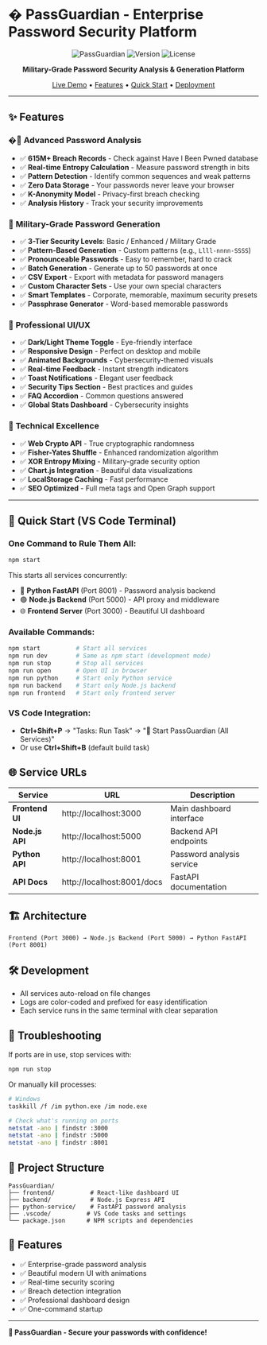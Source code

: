 # �️ PassGuardian - Enterprise Password Security Platform

<div align="center">

![PassGuardian](https://img.shields.io/badge/PassGuardian-Enterprise%20Security-9d4edd?style=for-the-badge)
![Version](https://img.shields.io/badge/version-2.0-00d4ff?style=for-the-badge)
![License](https://img.shields.io/badge/license-MIT-00ff88?style=for-the-badge)

**Military-Grade Password Security Analysis & Generation Platform**

[Live Demo](https://passguardian.vercel.app) • [Features](#-features) • [Quick Start](#-quick-start) • [Deployment](#-deployment)

</div>

---

## ✨ Features

### �🔐 **Advanced Password Analysis**
- ✅ **615M+ Breach Records** - Check against Have I Been Pwned database
- ✅ **Real-time Entropy Calculation** - Measure password strength in bits
- ✅ **Pattern Detection** - Identify common sequences and weak patterns
- ✅ **Zero Data Storage** - Your passwords never leave your browser
- ✅ **K-Anonymity Model** - Privacy-first breach checking
- ✅ **Analysis History** - Track your security improvements

### 🎯 **Military-Grade Password Generation**
- ✅ **3-Tier Security Levels**: Basic / Enhanced / Military Grade
- ✅ **Pattern-Based Generation** - Custom patterns (e.g., `Llll-nnnn-SSSS`)
- ✅ **Pronounceable Passwords** - Easy to remember, hard to crack
- ✅ **Batch Generation** - Generate up to 50 passwords at once
- ✅ **CSV Export** - Export with metadata for password managers
- ✅ **Custom Character Sets** - Use your own special characters
- ✅ **Smart Templates** - Corporate, memorable, maximum security presets
- ✅ **Passphrase Generator** - Word-based memorable passwords

### 🎨 **Professional UI/UX**
- ✅ **Dark/Light Theme Toggle** - Eye-friendly interface
- ✅ **Responsive Design** - Perfect on desktop and mobile
- ✅ **Animated Backgrounds** - Cybersecurity-themed visuals
- ✅ **Real-time Feedback** - Instant strength indicators
- ✅ **Toast Notifications** - Elegant user feedback
- ✅ **Security Tips Section** - Best practices and guides
- ✅ **FAQ Accordion** - Common questions answered
- ✅ **Global Stats Dashboard** - Cybersecurity insights

### 🔬 **Technical Excellence**
- ✅ **Web Crypto API** - True cryptographic randomness
- ✅ **Fisher-Yates Shuffle** - Enhanced randomization algorithm
- ✅ **XOR Entropy Mixing** - Military-grade security option
- ✅ **Chart.js Integration** - Beautiful data visualizations
- ✅ **LocalStorage Caching** - Fast performance
- ✅ **SEO Optimized** - Full meta tags and Open Graph support

---

## 🚀 Quick Start (VS Code Terminal)

### **One Command to Rule Them All:**
```bash
npm start
```

This starts all services concurrently:
- 🐍 **Python FastAPI** (Port 8001) - Password analysis backend
- 🟢 **Node.js Backend** (Port 5000) - API proxy and middleware  
- 🌐 **Frontend Server** (Port 3000) - Beautiful UI dashboard

### **Available Commands:**
```bash
npm start          # Start all services
npm run dev        # Same as npm start (development mode)
npm run stop       # Stop all services
npm run open       # Open UI in browser
npm run python     # Start only Python service
npm run backend    # Start only Node.js backend
npm run frontend   # Start only frontend server
```

### **VS Code Integration:**
- **Ctrl+Shift+P** → "Tasks: Run Task" → "🚀 Start PassGuardian (All Services)"
- Or use **Ctrl+Shift+B** (default build task)

## 🌐 Service URLs

| Service | URL | Description |
|---------|-----|-------------|
| **Frontend UI** | http://localhost:3000 | Main dashboard interface |
| **Node.js API** | http://localhost:5000 | Backend API endpoints |
| **Python API** | http://localhost:8001 | Password analysis service |
| **API Docs** | http://localhost:8001/docs | FastAPI documentation |

## 🏗️ Architecture

```
Frontend (Port 3000) → Node.js Backend (Port 5000) → Python FastAPI (Port 8001)
```

## 🛠️ Development

- All services auto-reload on file changes
- Logs are color-coded and prefixed for easy identification
- Each service runs in the same terminal with clear separation

## 🔧 Troubleshooting

If ports are in use, stop services with:
```bash
npm run stop
```

Or manually kill processes:
```bash
# Windows
taskkill /f /im python.exe /im node.exe

# Check what's running on ports
netstat -ano | findstr :3000
netstat -ano | findstr :5000
netstat -ano | findstr :8001
```

## 📁 Project Structure

```
PassGuardian/
├── frontend/          # React-like dashboard UI
├── backend/           # Node.js Express API
├── python-service/    # FastAPI password analysis
├── .vscode/          # VS Code tasks and settings
└── package.json      # NPM scripts and dependencies
```

## 🎯 Features

- ✅ Enterprise-grade password analysis
- ✅ Beautiful modern UI with animations
- ✅ Real-time security scoring
- ✅ Breach detection integration
- ✅ Professional dashboard design
- ✅ One-command startup

---

**🔐 PassGuardian - Secure your passwords with confidence!**

